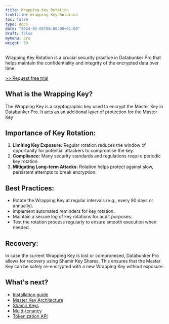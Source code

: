 ```yaml
---
title: Wrapping Key Rotation
linktitle: Wrapping Key Rotation
toc: false
type: docs
date: "2024-05-05T00:00:00+01:00"
draft: false
mymenu: pro
weight: 30
---
```

Wrapping Key Rotation is a crucial security practice in Databunker Pro that helps maintain the confidentiality and integrity of the encrypted data over time.

<a href="javascript:void(0);" onclick="request_free_trial();">&gt;&gt; Request free trial</a>

## What is the Wrapping Key?

The Wrapping Key is a cryptographic key used to encrypt the Master Key in Databunker Pro. It acts as an additional layer of protection for the Master Key

## Importance of Key Rotation:
1. **Limiting Key Exposure:** Regular rotation reduces the window of opportunity for potential attackers to compromise the key.
1. **Compliance:** Many security standards and regulations require periodic key rotation.
1. **Mitigating Long-term Attacks:** Rotation helps protect against slow, persistent attempts to break encryption.


## Best Practices:

* Rotate the Wrapping Key at regular intervals (e.g., every 90 days or annually).
* Implement automated reminders for key rotation.
* Maintain a secure log of key rotations for audit purposes.
* Test the rotation process regularly to ensure smooth execution when needed.

## Recovery:
In case the current Wrapping Key is lost or compromised, Databunker Pro allows for recovery using Shamir Key Shares. This ensures that the Master Key can be safely re-encrypted with a new Wrapping Key without exposure.

## What's next?
- [Installation guide](/databunker-pro-docs/installation-guide/)
- [Master Key Architecture](/databunker-pro-docs/master-key/)
- [Shamir Keys](/databunker-pro-docs/shamir-keys/)
- [Multi-tenancy](/databunker-pro-docs/tenant-api/)
- [Tokenization API](/databunker-pro-docs/tokenization/)
